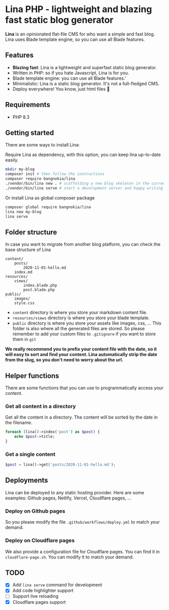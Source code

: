 # Lina PHP - lightweight and blazing fast static blog generator

**Lina** is an opinionated flat-file CMS for who want a simple and fast blog. Lina uses Blade template engine, so you can use all Blade features.

## Features
- **Blazing fast**: Lina is a lightweight and superfast static blog generator.
- Written in PHP: so if you hate Javascript, Lina is for you.
- Blade template engine: you can use all Blade features.'
- Minimalistic: Lina is a static blog generator. It's not a full-fledged CMS.
- Deploy everywhere! You know, just html files 🤣

## Requirements
- PHP 8.3

## Getting started
There are some ways to install Lina:

Require Lina as dependency, with this option, you can keep lina up-to-date easily.
```bash
mkdir my-blog
composer init # then follow the instructions
composer require bangnokia/lina
./vendor/bin/lina new . # scaffolding a new blog skeleton in the current directory
./vendor/bin/lina serve # start a development server and happy writing
```

Or install Lina as global composer package
```bash
composer global require bangnokia/lina
lina new my-blog
lina serve
```


## Folder structure
In case you want to migrate from another blog platform, you can check the base structure of Lina
```
content/
    posts/
        2020-11-01-hello.md
    index.md
resources/
    views/
        index.blade.php
        post.blade.php
public/ 
    images/
    style.css
```


- `content` directory is where you store your markdown content file.
- `resources/views` directory is where you store your blade template.
- `public` directory is where you store your assets like images, css, ... This folder is also where all the generated files are stored. So please remember to add your custom files to `.gitignore` if you want to store them in `git`

**We really recommend you to prefix your content file with the date, so it will easy to sort and find your content. Lina automatically strip the date from the slug, so you don't need to worry about the url.**

## Helper functions
There are some functions that you can use to programmatically access your content.

### Get all content in a directory

Get all the content in a directory. The content will be sorted by the date in the filename.
```php
foreach (lina()->index('post') as $post) {
    echo $post->title;
}
```

### Get a single content

```php
$post = lina()->get('posts/2020-11-01-hello.md');
```

## Deployments
Lina can be deployed to any static hosting provider. Here are some examples: Github pages, Netlify, Vercel, Cloudflare pages, ...

### Deploy on Github pages
So you please modify the file `.github/workflows/deploy.yml` to match your demand.

### Deploy on Cloudflare pages
We also provide a configuration file for Cloudflare pages. You can find it in `cloudflare-page.sh`. You can modify it to match your demand.

## TODO

- [x] Add `lina serve` command for development
- [x] Add code highlighter support
- [ ] Support live reloading
- [x] Cloudflare pages support
